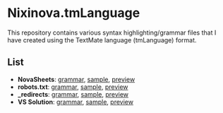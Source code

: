 # Nixinova.tmLanguage

This repository contains various syntax highlighting/grammar files that I have created using the TextMate language (tmLanguage) format.

## List

- **NovaSheets**: [grammar](https://github.com/NovaSheets/vscode/blob/main/syntaxes/novasheets.tmLanguage.yaml), [sample](/samples/novasheets.nvss), [preview](https://github-lightshow.herokuapp.com/?utf8=y&scope=from-url&grammar_url=https://github.com/NovaSheets/vscode/blob/main/syntaxes/novasheets.tmLanguage.yaml&code_source=from-url&code_url=https://github.com/Nixinova/tmLanguage/blob/main/samples/novasheets.nvss)
- **robots.txt**: [grammar](/grammars/robots-txt.yaml-tmLanguage), [sample](/samples/robots.txt), [preview](https://github-lightshow.herokuapp.com/?utf8=y&scope=from-url&grammar_url=https://github.com/Nixinova/tmLanguage/blob/main/grammars/robots-txt.yaml-tmLanguage&code_source=from-url&code_url=https://github.com/Nixinova/tmLanguage/blob/main/samples/robots.txt)
- **\_redirects**: [grammar](/grammars/_redirects.yaml-tmLanguage), [sample](/samples/robots.txt), [preview](https://github-lightshow.herokuapp.com/?utf8=y&scope=from-url&grammar_url=https://github.com/Nixinova/tmLanguage/blob/main/grammars/_redirects.yaml-tmLanguage&code_source=from-url&code_url=https://github.com/Nixinova/tmLanguage/blob/main/samples/_redirects.txt)
- **VS Solution**: [grammar](/grammars/solution.yaml-tmLanguage), [sample](/samples/project.sln), [preview](https://github-lightshow.herokuapp.com/?utf8=y&scope=from-url&grammar_url=https://github.com/Nixinova/tmLanguage/blob/main/grammars/solution.yaml-tmLanguage&code_source=from-url&code_url=https://github.com/Nixinova/tmLanguage/blob/main/samples/project.sln)
